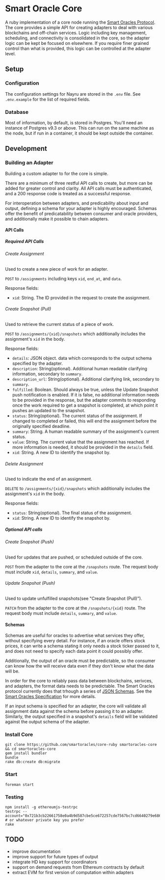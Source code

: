 # Smart Oracle Core

A ruby implementation of a core node running the [Smart Oracles Protocol](https://github.com/pivotal/vim-config/commits/master). The core provides a simple API for creating adapters to deal with various blockchains and off-chain services. Logic including key management, scheduling, and connectivity is consolidated in the core, so the adapter logic can be kept be focused on elsewhere. If you require finer grained control than what is provided, this logic can be controlled at the adapter level.

## Setup

### Configuration

The configuration settings for Nayru are stored in the `.env` file. See `.env.example` for the list of required fields.

### Database

Most of information, by default, is stored in Postgres. You'll need an instance of Postgres v9.3 or above. This can run on the same machine as the node, but if run in a container, it should be kept outside the container.

## Development

### Building an Adapter

Building a custom adapter to for the core is simple.

There are a minimum of three restful API calls to create, but more can be added for greater control and clarity. All API calls must be authenticated, and a 200 response code is treated as a successful response.

For interoperation between adapters, and predicability about input and output, defining a schema for your adapter is highly encouraged. Schemas offer the benefit of predicatability between consumer and oracle providers, and additionally make it possible to chain adapters.

#### API Calls

##### Required API Calls

###### Create Assignment

Used to create a new piece of work for an adapter.

`POST` to `/assignments` including keys `xid`, `end_at`, and `data`.

Response fields:
  - `xid`: String. The ID provided in the request to create the assignment.

###### Create Snapshot (Pull)

Used to retrieve the current status of a piece of work.

`POST` to `/assignments/{xid}/snapshots` which additionally includes the assignment's `xid` in the body.

Response fields:
  - `details`: JSON object. data which corresponds to the output schema specified by the adapter.
  - `description`: String(optional). Additional human readable clarifying information, secondary to `summary`.
  - `description_url`: String(optional). Additional clarifying link, secondary to `summary`.
  - `fulfilled`: Boolean. Should always be true, unless the Update Snapshot push notification is enabled. If it is false, no additional information needs to be provided in the response, but the adapter commits to responding once the work required to get a snapshot is completed, at which point it pushes an updated to the snapshot.
  - `status`: String(optional). The current status of the assignment. If changed to completed or failed, this will end the assignment before the originally specified deadline.
  - `summary`: String. A human readable summary of the assignment's current status.
  - `value`: String. The current value that the assignment has reached. If more information is needed, it should be provided in the `details` field.
  - `xid`: String. A new ID to identify the snapshot by.

###### Delete Assignment

Used to indicate the end of an assignment.

`DELETE` to `/assignments/{xid}/snapshots` which additionally includes the assignment's `xid` in the body.

Response fields:
  - `status`: String(optional). The final status of the assignment.
  - `xid`: String. A new ID to identify the snapshot by.

##### Optional API calls

###### Create Snapshot (Push)

Used for updates that are pushed, or scheduled outside of the core.

`POST` from the adapter to the core at the `/snapshots` route. The request body must include `xid`, `details`, `summary`, and `value`.

###### Update Snapshot (Push)

Used to update unfulfilled snapshots(see "Create Snapshot (Pull)").

`PATCH` from the adapter to the core at the `/snapshots/{xid}` route. The request body must include `details`, `summary`, and `value`.

#### Schemas

Schemas are useful for oracles to advertise what services they offer, without specifying every detail. For instance, if an oracle offers stock prices, it can write a schema stating it only needs a stock ticker passed to it, and does not need to specify each data point it could possibly offer.

Additionally, the output of an oracle must be predictable, so the consumer can know how the will receive data even if they don't know what the data will be.

In order for the core to reliably pass data between blockchains, serivces, and adapters, the format data needs to be predictable. The Smart Oracles protocol currently does that trhough a series of [JSON Schemas](http://json-schema.org/). See the [Smart Oracles Specification](https://github.com/smartoracles/spec) for more details.

If an input schema is specified for an adapter, the core will validate all assignment data against the schema before passing it to an adapter. Similarly, the output specified in a snapshot's `details` field will be validated against the output schema of the adapter.

### Install Core

```
git clone https://github.com/smartoracles/core-ruby smartoracles-core && cd smartoracles-core
gem install bundler
bundle
rake db:create db:migrate
```

### Start
```
foreman start
```

### Testing
```
npm install -g ethereumjs-testrpc
testrpc --account="0x721b3cb22661758e0a4b9d587cbe5ce672257cde7567bc7cd6640279e686391a,10000000000000000000000000" # or whatever private key you prefer
rake
```

## TODO
- improve documentation
- improve support for future types of output
- integrate HD key support for coordinators
- support on demand requests from Ethereum contracts by default
- extract EVM for first version of computation within adapters
